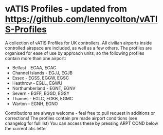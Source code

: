 # vATIS Profiles - updated from https://github.com/lennycolton/vATIS-Profiles
A collection of vATIS Profiles for UK controllers. All civilian airports inside controlled airspace are included, as well as a few others. The profiles are organised for ease of use by approach units, so the following profiles contain more than one airport:

- Belfast - EGAA, EGAC
- Channel Islands - EGJJ, EGJB
- Essex - EGSS, EGGW, EGSC
- Heathrow - EGLL, EGWU
- Northumberland - EGNT, EGNV
- Severn - EGFF, EGGD, EGSY
- Thames - EGLC, EGKB, EGMC
- Warton - EGNH, EGNO

Contributions are always welcome - feel free to pull request in additions or corrections!
The profiles contain pre made airport conditions (see changelog for full list)
You can access these by pressing ARPT COND below the current atis letter